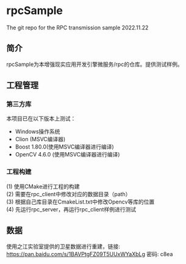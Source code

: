 # rpcSample
The git repo for the RPC transmission sample
2022.11.22


## 简介
rpcSample为本增强现实应用开发引擎微服务/rpc的仓库。提供测试样例。


## 工程管理

### 第三方库

本项目已在以下版本上测试：
- Windows操作系统
- Clion (MSVC编译器)
- Boost 1.80.0(使用MSVC编译器进行编译)
- OpenCV 4.6.0 (使用MSVC编译器进行编译)

### 工程构建
(1) 使用CMake进行工程的构建<br>
(2) 需要在rpc_client中修改对应的数据目录（path）<br>
(3) 根据自己库目录在CmakeList.txt中修改Opencv等库的位置<br>
(4) 先运行rpc_server，再运行rpc_client样例进行测试<br>

## 数据

使用之江实验室提供的卫星数据进行重建，链接: https://pan.baidu.com/s/1BAVPtgFZ09T5UUxWYaXbLg  密码: c8ea

